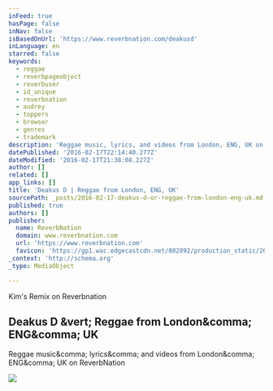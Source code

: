 ```yaml
---
inFeed: true
hasPage: false
inNav: false
isBasedOnUrl: 'https://www.reverbnation.com/deakusd'
inLanguage: en
starred: false
keywords:
  - reggae
  - reverbpageobject
  - reverbuser
  - id_unique
  - reverbnation
  - audrey
  - toppers
  - browser
  - genres
  - trademark
description: 'Reggae music, lyrics, and videos from London, ENG, UK on ReverbNation'
datePublished: '2016-02-17T22:14:40.277Z'
dateModified: '2016-02-17T21:38:08.227Z'
author: []
related: []
app_links: []
title: 'Deakus D | Reggae from London, ENG, UK'
sourcePath: _posts/2016-02-17-deakus-d-or-reggae-from-london-eng-uk.md
published: true
authors: []
publisher:
  name: ReverbNation
  domain: www.reverbnation.com
  url: 'https://www.reverbnation.com'
  favicon: 'https://gp1.wac.edgecastcdn.net/802892/production_static/20160216205332/images/favicon.ico'
_context: 'http://schema.org'
_type: MediaObject

---
```

Kim's Remix on Reverbnation

<article style=""><h1>Deakus D &amp;vert; Reggae from London&amp;comma; ENG&amp;comma; UK</h1><p>Reggae music&amp;comma; lyrics&amp;comma; and videos from London&amp;comma; ENG&amp;comma; UK on ReverbNation</p><img src="https://gp1.wac.edgecastcdn.net/802892/production_public/Artist/4735834/image/bqnlpfxwxx.jpg" /></article>